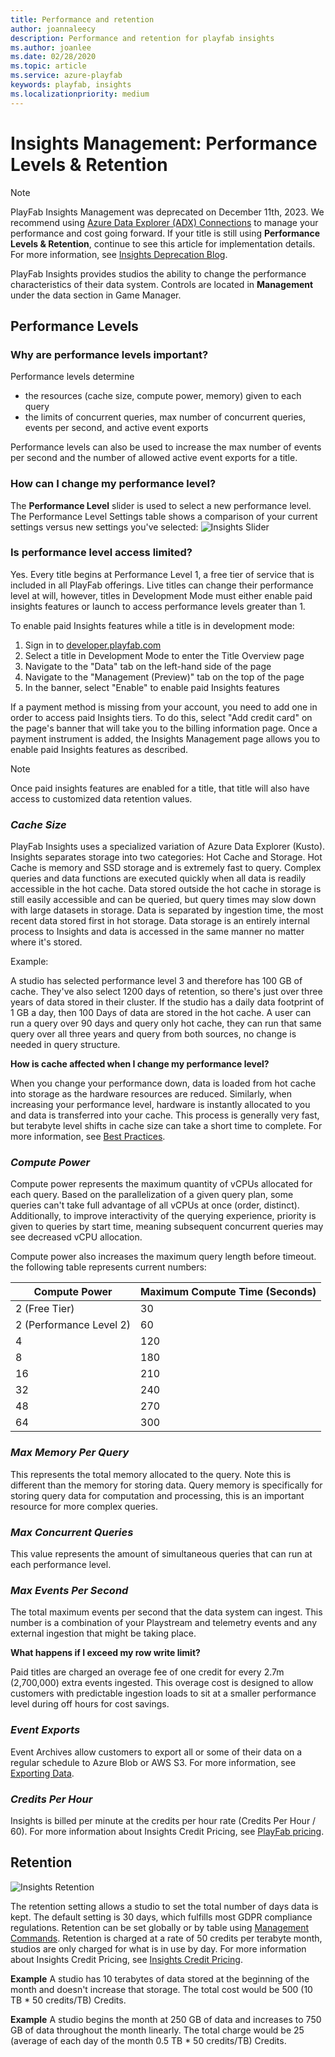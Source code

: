 ```yaml
---
title: Performance and retention
author: joannaleecy
description: Performance and retention for playfab insights
ms.author: joanlee
ms.date: 02/28/2020
ms.topic: article
ms.service: azure-playfab
keywords: playfab, insights
ms.localizationpriority: medium
---
```

# Insights Management: Performance Levels & Retention

> [!NOTE]
> PlayFab Insights Management was deprecated on December 11th, 2023. We recommend using [Azure Data Explorer (ADX) Connections](../../export-data/data-connection-adx.md) to manage your performance and cost going forward. If your title is still using **Performance Levels & Retention**, continue to see this article for implementation details. For more information, see [Insights Deprecation Blog](https://developer.microsoft.com/en-us/games/articles/2023/09/playfab-insights-management-to-be-deprecated-starting-december-11/).

PlayFab Insights provides studios the ability to change the performance characteristics of their data system. Controls are located in **Management** under the data section in Game Manager.

## Performance Levels
### Why are performance levels important?
Performance levels determine
-  the resources (cache size, compute power, memory) given to each query
- the limits of concurrent queries, max number of concurrent queries, events per second, and active event exports

Performance levels can also be used to increase the max number of events per second and the number of allowed active event exports for a title.

### How can I change my performance level?
The **Performance Level** slider is used to select a new performance level. The Performance Level Settings table shows a comparison of your current settings versus new settings you've selected:
![Insights Slider](media/performance-level2.png)

### Is performance level access limited?
Yes. Every title begins at Performance Level 1, a free tier of service that is included in all PlayFab offerings. Live titles can change their performance level at will, however, titles in Development Mode must either enable paid insights features or launch to access performance levels greater than 1.

To enable paid Insights features while a title is in development mode:

1. Sign in to [developer.playfab.com](https://developer.playfab.com)
2. Select a title in Development Mode to enter the Title Overview page
3. Navigate to the "Data" tab on the left-hand side of the page
4. Navigate to the "Management (Preview)" tab on the top of the page
5. In the banner, select "Enable" to enable paid Insights features

If a payment method is missing from your account, you need to add one in order to access paid Insights tiers. To do this, select "Add credit card" on the page's banner that will take you to the billing information page. Once a payment instrument is added, the Insights Management page allows you to enable paid Insights features as described.

> [!NOTE]
Once paid insights features are enabled for a title, that title will also have access to customized data retention values.

### *Cache Size*
PlayFab Insights uses a specialized variation of Azure Data Explorer (Kusto). Insights separates storage into two categories: Hot Cache and Storage. Hot Cache is memory and SSD storage and is extremely fast to query. Complex queries and data functions are executed quickly when all data is readily accessible in the hot cache. Data stored outside the hot cache in storage is still easily accessible and can be queried, but query times may slow down with large datasets in storage. Data is separated by ingestion time, the most recent data stored first in hot storage. Data storage is an entirely internal process to Insights and data is accessed in the same manner no matter where it's stored. 

Example:

A studio has selected performance level 3 and therefore has 100 GB of cache. They've also select 1200 days of retention, so there's just over three years of data stored in their cluster. If the studio has a daily data footprint of 1 GB a day, then 100 Days of data are stored in the hot cache. A user can run a query over 90 days and query only hot cache, they can run that same query over all three years and query from both sources, no change is needed in query structure. 

**How is cache affected when I change my performance level?**

When you change your performance down, data is loaded from hot cache into storage as the hardware resources are reduced. Similarly, when increasing your performance level, hardware is instantly allocated to you and data is transferred into your cache. This process is generally very fast, but terabyte level shifts in cache size can take a short time to complete. For more information, see [Best Practices](best-practices.md). 

### *Compute Power*
Compute power represents the maximum quantity of vCPUs allocated for each query. Based on the parallelization of a given query plan, some queries can't take full advantage of all vCPUs at once (order, distinct). Additionally, to improve interactivity of the querying experience, priority is given to queries by start time, meaning subsequent concurrent queries may see decreased vCPU allocation.

Compute power also increases the maximum query length before timeout. the following table represents current numbers:

| Compute Power           | Maximum Compute Time (Seconds) |
|-------------------------|--------------------------------|
| 2 (Free Tier)           | 30                             |
| 2 (Performance Level 2) | 60                             |
| 4                       | 120                            |
| 8                       | 180                            |
| 16                      | 210                            |
| 32                      | 240                            |
| 48                      | 270                            |
| 64                      | 300                            |

### *Max Memory Per Query*
This represents the total memory allocated to the query. Note this is different than the memory for storing data. Query memory is specifically for storing query data for computation and processing, this is an important resource for more complex queries. 

### *Max Concurrent Queries*
This value represents the amount of simultaneous queries that can run at each performance level.

### *Max Events Per Second*
The total maximum events per second that the data system can ingest. This number is a combination of your Playstream and telemetry events and any external ingestion that might be taking place.

**What happens if I exceed my row write limit?**

Paid titles are charged an overage fee of one credit for every 2.7m (2,700,000) extra events ingested. This overage cost is designed to allow customers with predictable ingestion loads to sit at a smaller performance level during off hours for cost savings.

### *Event Exports*
Event Archives allow customers to export all or some of their data on a regular schedule to Azure Blob or AWS S3. For more information, see [Exporting Data](export.md).

### *Credits Per Hour*
Insights is billed per minute at the credits per hour rate (Credits Per Hour / 60). For more information about Insights Credit Pricing, see [PlayFab pricing](https://playfab.com/pricing/).

## Retention
![Insights Retention](media/insights-retention.png)

The retention setting allows a studio to set the total number of days data is kept. The default setting is 30 days, which fulfills most GDPR compliance regulations. Retention can be set globally or by table using [Management Commands](management-commands.md). Retention is charged at a rate of 50 credits per terabyte month, studios are only charged for what is in use by day. For more information about Insights Credit Pricing, see [Insights Credit Pricing](https://playfab.com/pricing/).

**Example**
A studio has 10 terabytes of data stored at the beginning of the month and doesn't increase that storage. The total cost would be 500 (10 TB * 50 credits/TB) Credits. 

**Example**
A studio begins the month at 250 GB of data and increases to 750 GB of data throughout the month linearly. The total charge would be 25 (average of each day of the month 0.5 TB * 50 credits/TB) Credits.

